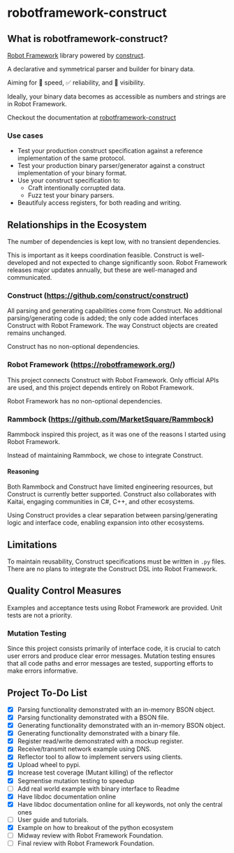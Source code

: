 # robotframework-construct

## What is robotframework-construct?

[Robot Framework](https://robotframework.org) library powered by [construct](https://construct.readthedocs.io/en/latest/).

A declarative and symmetrical parser and builder for binary data.

Aiming for :rocket: speed, :white_check_mark: reliability, and :microscope: visibility.

Ideally, your binary data becomes as accessible as numbers and strings are in Robot Framework.

Checkout the documentation at [robotframework-construct](https://marketsquare.github.io/robotframework-construct/)

### Use cases

- Test your production construct specification against a reference implementation of the same protocol.
- Test your production binary parser/generator against a construct implementation of your binary format.
- Use your construct specification to:
  - Craft intentionally corrupted data.
  - Fuzz test your binary parsers.
- Beautifuly access registers, for both reading and writing.

## Relationships in the Ecosystem

The number of dependencies is kept low, with no transient dependencies.

This is important as it keeps coordination feasible. Construct is well-developed and not expected to change significantly soon. Robot Framework releases major updates annually, but these are well-managed and communicated.

### Construct (https://github.com/construct/construct)

All parsing and generating capabilities come from Construct. No additional parsing/generating code is added; the only code added interfaces Construct with Robot Framework. The way Construct objects are created remains unchanged.

Construct has no non-optional dependencies.

### Robot Framework (https://robotframework.org/)

This project connects Construct with Robot Framework. Only official APIs are used, and this project depends entirely on Robot Framework.

Robot Framework has no non-optional dependencies.

### Rammbock (https://github.com/MarketSquare/Rammbock)

Rammbock inspired this project, as it was one of the reasons I started using Robot Framework.

Instead of maintaining Rammbock, we chose to integrate Construct.

#### Reasoning

Both Rammbock and Construct have limited engineering resources, but Construct is currently better supported. Construct also collaborates with Kaitai, engaging communities in C#, C++, and other ecosystems.

Using Construct provides a clear separation between parsing/generating logic and interface code, enabling expansion into other ecosystems.

## Limitations

To maintain reusability, Construct specifications must be written in `.py` files. There are no plans to integrate the Construct DSL into Robot Framework.

## Quality Control Measures

Examples and acceptance tests using Robot Framework are provided. Unit tests are not a priority.

### Mutation Testing

Since this project consists primarily of interface code, it is crucial to catch user errors and produce clear error messages. Mutation testing ensures that all code paths and error messages are tested, supporting efforts to make errors informative.

## Project To-Do List

- [x] Parsing functionality demonstrated with an in-memory BSON object.
- [x] Parsing functionality demonstrated with a BSON file.
- [x] Generating functionality demonstrated with an in-memory BSON object.
- [x] Generating functionality demonstrated with a binary file.
- [x] Register read/write demonstrated with a mockup register.
- [x] Receive/transmit network example using DNS.
- [x] Reflector tool to allow to implement servers using clients.
- [x] Upload wheel to pypi.
- [x] Increase test coverage (Mutant killing) of the reflector
- [x] Segmentise mutation testing to speedup
- [ ] Add real world example with binary interface to Readme
- [x] Have libdoc documentation online
- [x] Have libdoc documentation online for all keywords, not only the central ones
- [ ] User guide and tutorials.
- [x] Example on how to breakout of the python ecosystem
- [ ] Midway review with Robot Framework Foundation.
- [ ] Final review with Robot Framework Foundation.
